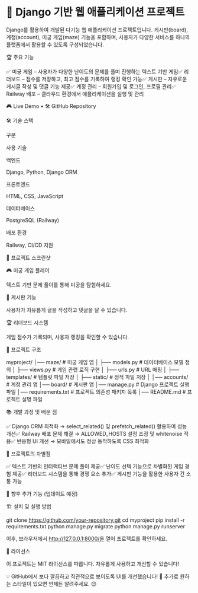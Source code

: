 # 🚀 Django 기반 웹 애플리케이션 프로젝트



Django를 활용하여 개발된 다기능 웹 애플리케이션 프로젝트입니다.
게시판(board), 계정(account), 미궁 게임(maze) 기능을 포함하며, 사용자가 다양한 서비스를 하나의 플랫폼에서 활용할 수 있도록 구성되었습니다.

🏆 주요 기능

✅ 미궁 게임 – 사용자가 다양한 난이도의 문제를 풀며 진행하는 텍스트 기반 게임✅ 리더보드 – 점수를 저장하고, 최고 점수를 기록하여 랭킹 확인 가능✅ 게시판 – 자유로운 게시글 작성 및 댓글 기능 제공✅ 계정 관리 – 회원가입 및 로그인, 프로필 관리✅ Railway 배포 – 클라우드 환경에서 애플리케이션을 실행 및 관리

🎮 Live Demo • 🛠 GitHub Repository

🛠 기술 스택

구분

사용 기술

백엔드

Django, Python, Django ORM

프론트엔드

HTML, CSS, JavaScript

데이터베이스

PostgreSQL (Railway)

배포 환경

Railway, CI/CD 지원

📸 프로젝트 스크린샷

🎮 미궁 게임 플레이

텍스트 기반 문제 풀이를 통해 미궁을 탐험하세요.



📝 게시판 기능

사용자가 자유롭게 글을 작성하고 댓글을 달 수 있습니다.



🏆 리더보드 시스템

게임 점수가 기록되며, 사용자 랭킹을 확인할 수 있습니다.



📂 프로젝트 구조

myproject/
│── maze/              # 미궁 게임 앱
│   ├── models.py      # 데이터베이스 모델 정의
│   ├── views.py       # 게임 관련 로직 구현
│   ├── urls.py        # URL 매핑
│   ├── templates/     # 템플릿 파일 저장
│   ├── static/        # 정적 파일 저장
│
│── accounts/          # 계정 관리 앱
│── board/             # 게시판 앱
│── manage.py          # Django 프로젝트 실행 파일
│── requirements.txt   # 프로젝트 의존성 패키지 목록
│── README.md          # 프로젝트 설명 파일

📚 개발 과정 및 배운 점

✅ Django ORM 최적화 → select_related() 및 prefetch_related() 활용하여 성능 개선✅ Railway 배포 문제 해결 → ALLOWED_HOSTS 설정 조정 및 whitenoise 적용✅ 반응형 UI 개선 → 모바일에서도 정상 동작하도록 CSS 최적화

🚀 프로젝트의 차별점

✅ 텍스트 기반의 인터랙티브 문제 풀이 제공✅ 난이도 선택 기능으로 차별화된 게임 경험 제공✅ 리더보드 시스템을 통해 경쟁 요소 추가✅ 게시판 기능을 활용한 사용자 간 소통 가능

🔮 향후 추가 기능 (업데이트 예정)



🏗 설치 및 실행 방법

git clone https://github.com/your-repository.git
cd myproject
pip install -r requirements.txt
python manage.py migrate
python manage.py runserver

이후, 브라우저에서 http://127.0.0.1:8000/을 열어 프로젝트를 확인하세요.

📜 라이선스

이 프로젝트는 MIT 라이선스를 따릅니다. 자유롭게 사용하고 개선할 수 있습니다!

💡 GitHub에서 보다 깔끔하고 직관적으로 보이도록 UI를 개선했습니다! 🚀
추가로 원하는 스타일이 있으면 언제든 알려주세요. 😊


